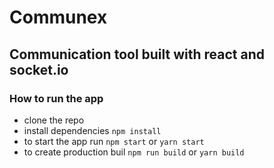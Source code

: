 # Communex
## Communication tool built with react and socket.io

### How to run the app
- clone the repo
- install dependencies `npm install`
- to start the app run `npm start` or `yarn start` 
- to create production buil `npm run build` or `yarn build`
